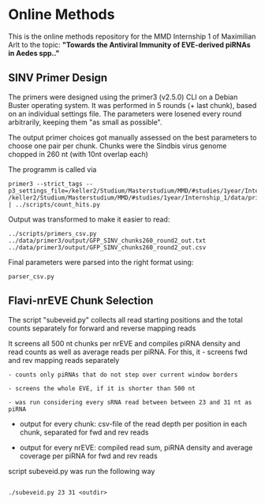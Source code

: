 # Online Methods

This is the online methods repository for the MMD Internship 1 of Maximilian Arlt to the topic: 
**"Towards the Antiviral Immunity of EVE-derived piRNAs in Aedes spp.."**

## SINV Primer Design
The primers were designed using the primer3 (v2.5.0) CLI on a Debian Buster operating system. It was performed in 5 rounds (+ last chunk), based on an individual settings file. The parameters were losened every round arbitrarily, keeping them "as small as possible".

The output primer choices got manually assessed on the best parameters to choose one pair per chunk. Chunks were the Sindbis virus genome chopped in 260 nt (with 10nt overlap each)

The programm is called via 

```
primer3 --strict_tags --p3_settings_file=/keller2/Studium/Masterstudium/MMD/#studies/1year/Internship_1/data/primer3/settings/primer3_settings_round2.txt /keller2/Studium/Masterstudium/MMD/#studies/1year/Internship_1/data/primer3/input/GFP_SINV_chunks260_round2.fasta | ../scripts/count_hits.py
```

Output was transformed to make it easier to read:

```
../scripts/primers_csv.py ../data/primer3/output/GFP_SINV_chunks260_round2_out.txt ../data/primer3/output/GFP_SINV_chunks260_round2_out.csv
```

Final parameters were parsed into the right format using:

```
parser_csv.py 
```

## Flavi-nrEVE Chunk Selection
The script "subeveid.py" collects all read starting positions and the total counts separately for forward and reverse mapping reads

It screens all 500 nt chunks per nrEVE and compiles piRNA density and read counts as well as average reads per piRNA.
For this, it
    - screens fwd and rev mapping reads separately

    - counts only piRNAs that do not step over current window borders

    - screens the whole EVE, if it is shorter than 500 nt
    
    - was run considering every sRNA read between between 23 and 31 nt as piRNA

- output for every chunk: csv-file of the read depth per position in each chunk, separated for fwd and rev reads

- output for every nrEVE: compiled read sum, piRNA density and average coverage per piRNA for fwd and rev reads


script subeveid.py was run the following way

```

./subeveid.py 23 31 <outdir>

```
